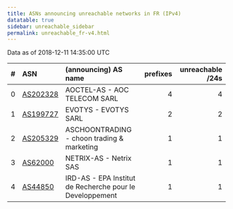 ```yaml
---
title: ASNs announcing unreachable networks in FR (IPv4)
datatable: true
sidebar: unreachable_sidebar
permalink: unreachable_fr-v4.html
---
```


Data as of 2018-12-11 14:35:00 UTC


<div class="datatable-begin"></div>

|   # | ASN                                      | (announcing) AS name                                     |   prefixes |   unreachable /24s |
|----:|:-----------------------------------------|:---------------------------------------------------------|-----------:|-------------------:|
|   0 | [AS202328](unreachable_AS202328-v4.html) | AOCTEL-AS - AOC TELECOM SARL                             |          4 |                  4 |
|   1 | [AS199727](unreachable_AS199727-v4.html) | EVOTYS - EVOTYS SARL                                     |          2 |                  2 |
|   2 | [AS205329](unreachable_AS205329-v4.html) | ASCHOONTRADING - choon trading &amp; marketing           |          1 |                  1 |
|   3 | [AS62000](unreachable_AS62000-v4.html)   | NETRIX-AS - Netrix SAS                                   |          1 |                  1 |
|   4 | [AS44850](unreachable_AS44850-v4.html)   | IRD-AS - EPA Institut de Recherche pour le Developpement |          1 |                  1 |

<div class="datatable-end"></div>